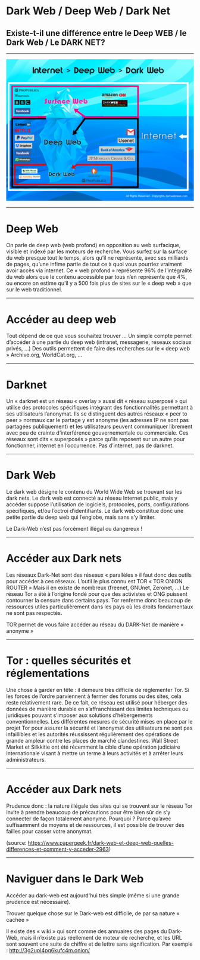 # Dark Web / Deep Web / Dark Net

## Existe-t-il une différence entre le Deep WEB / le Dark Web / Le DARK NET?

---

<img src="ressources/r104/dark-web.png">

---

# Deep Web
On parle de deep web (web profond) en opposition au web surfacique, visible et indexé par les moteurs de recherche. Vous surfez sur la surface du web presque tout le temps, alors qu’il ne représente, avec ses milliards de pages, qu’une infime partie de tout ce à quoi vous pourriez vraiment avoir accès via internet.
Ce « web profond » représente 96% de l’intégralité du web alors que le contenu accessible par tous n’en représente que 4%, ou encore on estime qu’il y a 500 fois plus de sites sur le « deep web » que sur le web traditionnel.

---

# Accéder au deep web

Tout dépend de ce que vous souhaitez trouver …
Un simple compte permet d’accéder à une partie du deep web (intranet, messagerie, réseaux sociaux privés, …)
Des outils permettent de faire des recherches sur le « deep web » 
Archive.org, WorldCat.org, …

---

# Darknet

Un « darknet est un réseau « overlay » aussi dit « réseau superposé » qui utilise des protocoles spécifiques intégrant des fonctionnalités permettant à ses utilisateurs l’anonymat. 
Ils se distinguent des autres réseaux « peer to peer » normaux car le partage y est anonyme (les adresses IP ne sont pas partagées publiquement) et les utilisateurs peuvent communiquer librement avec peu de crainte d’interférence gouvernementale ou commerciale.
Ces réseaux sont dits « superposés » parce qu'ils reposent sur un autre pour fonctionner, internet en l’occurrence. Pas d’internet, pas de darknet.

---

# Dark Web

Le dark web désigne le contenu du World Wide Web se trouvant sur les dark nets. Le dark web est connecté au réseau Internet public, mais y accéder suppose l’utilisation de logiciels, protocoles, ports, configurations spécifiques, et/ou l’octroi d’identifiants. Le dark web constitue donc une petite partie du deep web qui l’englobe, mais sans s’y limiter.

Le Dark-Web n’est pas forcément illégal ou dangereux !

---

# Accéder aux Dark nets

Les réseaux Dark-Net sont des réseaux « parallèles » il faut donc des outils pour accéder à ces réseaux.
L’outil le plus connu est TOR « TOR ONION ROUTER »
Mais il en existe de nombreux (freenet, GNUnet, Zeronet, …)
Le réseau Tor a été à l’origine fondé pour que des activistes et ONG puissent contourner la censure dans certains pays. Tor renferme donc beaucoup de ressources utiles particulièrement dans les pays où les droits fondamentaux ne sont pas respectés.

TOR permet de vous faire accéder au réseau du DARK-Net de manière « anonyme »

---

# Tor : quelles sécurités et réglementations

Une chose à garder en tête : il demeure très difficile de réglementer Tor. Si les forces de l’ordre parviennent à fermer des forums ou des sites, cela reste relativement rare. De ce fait, ce réseau est utilisé pour héberger des données de manière durable en s’affranchissant des limites techniques ou juridiques pouvant s’imposer aux solutions d’hébergements conventionnelles.
Les différentes mesures de sécurité mises en place par le projet Tor pour assurer la sécurité et l’anonymat des utilisateurs ne sont pas infaillibles et les autorités réussissent régulièrement des opérations de grande ampleur contre les places de marché clandestines. Wall Street Market et Silkkitie ont été récemment la cible d’une opération judiciaire internationale visant à mettre un terme à leurs activités et à arrêter leurs administrateurs.

---

# Accéder aux Dark nets

Prudence donc : la nature illégale des sites qui se trouvent sur le réseau Tor invite à prendre beaucoup de précautions pour être bien sûr de s’y connecter de façon totalement anonyme. Pourquoi ? Parce qu’avec suffisamment de moyens et de ressources, il est possible de trouver des failles pour casser votre anonymat.

(source: https://www.papergeek.fr/dark-web-et-deep-web-quelles-differences-et-comment-y-acceder-2963)

---

# Naviguer dans le Dark Web

Accéder au dark-web est aujourd'hui très simple (même si une grande prudence est nécessaire).

Trouver quelque chose sur le Dark-web est difficile, de par sa nature « cachée »

Il existe des « wiki » qui sont comme des annuaires des pages du Dark-Web, mais il n’existe pas réellement de moteur de recherche, et les URL sont souvent une suite de chiffre et de lettre sans signification.
Par exemple : http://3g2upl4pq6kufc4m.onion/




